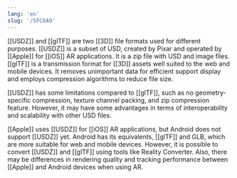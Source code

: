 ```yaml
---
lang: 'en'
slug: '/5FC6A9'
---
```


[[USDZ]] and [[glTF]] are two [[3D]] file formats used for different purposes. [[USDZ]] is a subset of USD, created by Pixar and operated by [[Apple]] for [[iOS]] AR applications. It is a zip file with USD and image files. [[glTF]] is a transmission format for [[3D]] assets well suited to the web and mobile devices. It removes unimportant data for efficient support display and employs compression algorithms to reduce file size.

[[USDZ]] has some limitations compared to [[glTF]], such as no geometry-specific compression, texture channel packing, and zip compression feature. However, it may have some advantages in terms of interoperability and scalability with other USD files.

[[Apple]] uses [[USDZ]] for [[iOS]] AR applications, but Android does not support [[USDZ]] yet. Android has its equivalents, [[glTF]] and GLB, which are more suitable for web and mobile devices. However, it is possible to convert [[USDZ]] and [[glTF]] using tools like Reality Converter. Also, there may be differences in rendering quality and tracking performance between [[Apple]] and Android devices when using AR.
